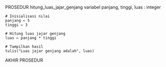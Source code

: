 PROSEDUR hitung_luas_jajar_genjang
    variabel panjang, tinggi, luas : integer
    
    # Inisialisasi nilai
    panjang ← 5
    tinggi ← 3
    
    # Hitung luas jajar genjang
    luas ← panjang * tinggi
    
    # Tampilkan hasil
    tulis("Luas jajar genjang adalah", luas)
AKHIR PROSEDUR
